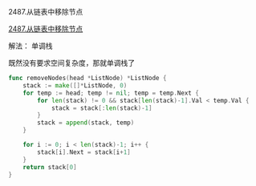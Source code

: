 2487.从链表中移除节点

[2487.从链表中移除节点](https://leetcode.cn/problems/remove-nodes-from-linked-list/)



解法： 单调栈



既然没有要求空间复杂度，那就单调栈了



```go
func removeNodes(head *ListNode) *ListNode {
	stack := make([]*ListNode, 0)
	for temp := head; temp != nil; temp = temp.Next {
		for len(stack) != 0 && stack[len(stack)-1].Val < temp.Val {
			stack = stack[:len(stack)-1]
		}
		stack = append(stack, temp)
	}

	for i := 0; i < len(stack)-1; i++ {
		stack[i].Next = stack[i+1]
	}
	return stack[0]
}
```
